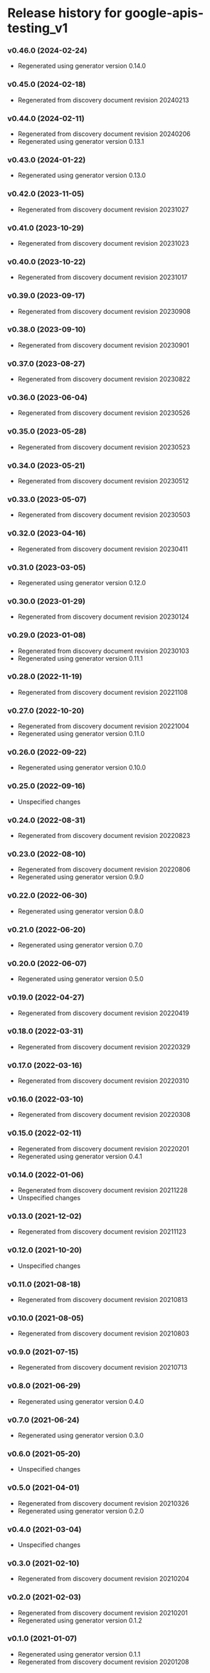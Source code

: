 # Release history for google-apis-testing_v1

### v0.46.0 (2024-02-24)

* Regenerated using generator version 0.14.0

### v0.45.0 (2024-02-18)

* Regenerated from discovery document revision 20240213

### v0.44.0 (2024-02-11)

* Regenerated from discovery document revision 20240206
* Regenerated using generator version 0.13.1

### v0.43.0 (2024-01-22)

* Regenerated using generator version 0.13.0

### v0.42.0 (2023-11-05)

* Regenerated from discovery document revision 20231027

### v0.41.0 (2023-10-29)

* Regenerated from discovery document revision 20231023

### v0.40.0 (2023-10-22)

* Regenerated from discovery document revision 20231017

### v0.39.0 (2023-09-17)

* Regenerated from discovery document revision 20230908

### v0.38.0 (2023-09-10)

* Regenerated from discovery document revision 20230901

### v0.37.0 (2023-08-27)

* Regenerated from discovery document revision 20230822

### v0.36.0 (2023-06-04)

* Regenerated from discovery document revision 20230526

### v0.35.0 (2023-05-28)

* Regenerated from discovery document revision 20230523

### v0.34.0 (2023-05-21)

* Regenerated from discovery document revision 20230512

### v0.33.0 (2023-05-07)

* Regenerated from discovery document revision 20230503

### v0.32.0 (2023-04-16)

* Regenerated from discovery document revision 20230411

### v0.31.0 (2023-03-05)

* Regenerated using generator version 0.12.0

### v0.30.0 (2023-01-29)

* Regenerated from discovery document revision 20230124

### v0.29.0 (2023-01-08)

* Regenerated from discovery document revision 20230103
* Regenerated using generator version 0.11.1

### v0.28.0 (2022-11-19)

* Regenerated from discovery document revision 20221108

### v0.27.0 (2022-10-20)

* Regenerated from discovery document revision 20221004
* Regenerated using generator version 0.11.0

### v0.26.0 (2022-09-22)

* Regenerated using generator version 0.10.0

### v0.25.0 (2022-09-16)

* Unspecified changes

### v0.24.0 (2022-08-31)

* Regenerated from discovery document revision 20220823

### v0.23.0 (2022-08-10)

* Regenerated from discovery document revision 20220806
* Regenerated using generator version 0.9.0

### v0.22.0 (2022-06-30)

* Regenerated using generator version 0.8.0

### v0.21.0 (2022-06-20)

* Regenerated using generator version 0.7.0

### v0.20.0 (2022-06-07)

* Regenerated using generator version 0.5.0

### v0.19.0 (2022-04-27)

* Regenerated from discovery document revision 20220419

### v0.18.0 (2022-03-31)

* Regenerated from discovery document revision 20220329

### v0.17.0 (2022-03-16)

* Regenerated from discovery document revision 20220310

### v0.16.0 (2022-03-10)

* Regenerated from discovery document revision 20220308

### v0.15.0 (2022-02-11)

* Regenerated from discovery document revision 20220201
* Regenerated using generator version 0.4.1

### v0.14.0 (2022-01-06)

* Regenerated from discovery document revision 20211228
* Unspecified changes

### v0.13.0 (2021-12-02)

* Regenerated from discovery document revision 20211123

### v0.12.0 (2021-10-20)

* Unspecified changes

### v0.11.0 (2021-08-18)

* Regenerated from discovery document revision 20210813

### v0.10.0 (2021-08-05)

* Regenerated from discovery document revision 20210803

### v0.9.0 (2021-07-15)

* Regenerated from discovery document revision 20210713

### v0.8.0 (2021-06-29)

* Regenerated using generator version 0.4.0

### v0.7.0 (2021-06-24)

* Regenerated using generator version 0.3.0

### v0.6.0 (2021-05-20)

* Unspecified changes

### v0.5.0 (2021-04-01)

* Regenerated from discovery document revision 20210326
* Regenerated using generator version 0.2.0

### v0.4.0 (2021-03-04)

* Unspecified changes

### v0.3.0 (2021-02-10)

* Regenerated from discovery document revision 20210204

### v0.2.0 (2021-02-03)

* Regenerated from discovery document revision 20210201
* Regenerated using generator version 0.1.2

### v0.1.0 (2021-01-07)

* Regenerated using generator version 0.1.1
* Regenerated from discovery document revision 20201208

